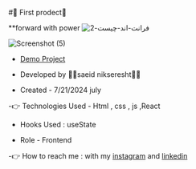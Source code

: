 #🤞 First prodect🤞

**forward with power 
                                                                                                                      ![فرانت-اند-چیست-2](https://github.com/user-attachments/assets/d8421389-1e57-4d04-9600-ca1190b87bf5)

![Screenshot (5)](https://github.com/user-attachments/assets/7a7b0ce0-94cd-4971-9796-b404c832a2fe)

- [Demo Project](https://saeidnikseresht.github.io/first/)

- Developed by 👨‍💻saeid nikseresht👨‍💻

- Created - 7/21/2024 july

-👉 Technologies Used - Html , css , js ,React

- Hooks Used : useState 

- Role - Frontend

-👉 How to reach me : with my [instagram](https://www.instagram.com/saeid_good_nature) and [linkedin](https://www.linkedin.com/in/saeidnikseresht)
